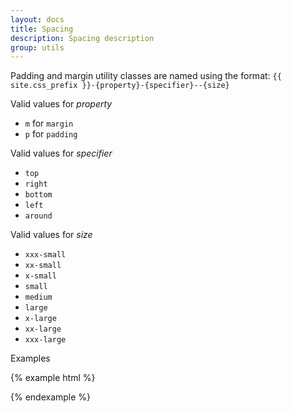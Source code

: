 ```yaml
---
layout: docs
title: Spacing
description: Spacing description
group: utils
---
```

Padding and margin utility classes are named using the format: `{{ site.css_prefix }}-{property}-{specifier}--{size}`

Valid values for _property_
* `m` for `margin`
* `p` for `padding`

Valid values for _specifier_
* `top`
* `right`
* `bottom`
* `left`
* `around`

Valid values for _size_
* `xxx-small`
* `xx-small`
* `x-small`
* `small`
* `medium`
* `large`
* `x-large`
* `xx-large`
* `xxx-large`

Examples

{% example html %}

<div class="example-spacing"> 
   <div class="{{ site.css_prefix }}-m-left--small"></div>
   <div class="{{ site.css_prefix }}-m-around--large"></div>
   <div class="{{ site.css_prefix }}-p-top--medium"></div>
</div>

{% endexample %}
